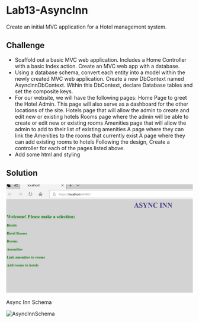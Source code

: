 # Lab13-AsyncInn

Create an initial MVC application for a Hotel management system.

## Challenge

* Scaffold out a basic MVC web application. Includes a Home Controller with a basic Index action. Create an MVC web app with a database.
* Using a database schema, convert each entity into a model within the newly created MVC web application. Create a new DbContext named AsyncInnDbContext. Within this DbContext, declare Database tables and set the composite keys.
*  For our website, we will have the following pages:
Home Page to greet the Hotel Admin. This page will also serve as a dashboard for the other locations of the site.
Hotels page that will allow the admin to create and edit new or existing hotels
Rooms page where the admin will be able to create or edit new or existing rooms
Amenities page that will allow the admin to add to their list of existing amenities
A page where they can link the Amenities to the rooms that currently exist
A page where they can add existing rooms to hotels
Following the design, Create a controller for each of the pages listed above.
* Add some html and styling

## Solution

![Lab13-AsyncInn-Screencapture](https://github.com/ChristinaGislason/Lab13-AsyncInn/blob/master/Lab13-AsyncInn-Screencapture.JPG)

Async Inn Schema

![AsyncInnSchema](https://github.com/codefellows/seattle-dotnet-401d5/blob/master/Class13-EntityFramework/Resources/SchemaAsyncInn.png)
